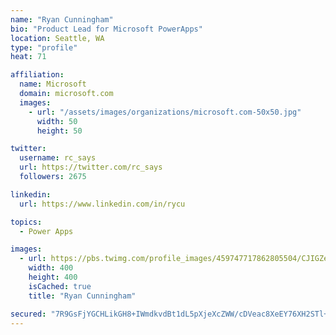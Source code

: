 ```yaml
---
name: "Ryan Cunningham"
bio: "Product Lead for Microsoft PowerApps"
location: Seattle, WA
type: "profile"
heat: 71

affiliation:
  name: Microsoft
  domain: microsoft.com
  images:
    - url: "/assets/images/organizations/microsoft.com-50x50.jpg"
      width: 50
      height: 50

twitter:
  username: rc_says
  url: https://twitter.com/rc_says
  followers: 2675

linkedin:
  url: https://www.linkedin.com/in/rycu

topics:
  - Power Apps

images:
  - url: https://pbs.twimg.com/profile_images/459747717862805504/CJIGZejd_400x400.png
    width: 400
    height: 400
    isCached: true
    title: "Ryan Cunningham"

secured: "7R9GsFjYGCHLikGH8+IWmdkvdBt1dL5pXjeXcZWW/cDVeac8XeEY76XH2STl+WfPUKL01Y47kZc+aalMln2yUWra3XaQYusb4XluI8wAGhmi/x4h1P1iv25oHCwB+ab6H/ebvw86jMsNfQDY70YTc2ljb1o/5w3cHJcrqh8oeAduBwXiTcu/+cQ4A1aFvJNjHHHJN+lsmSWZU9DA7bASRuBVYdP3SVbOyOMShm84X4BzC9/CBIWRS0zWZLScOjwrj0oT7j8sByj+j0AShqkp42epWTPktOHuBfZHQZMB3yiCkEsCAVGmfMprStmDL7pxfxoUoIZ5WCya6+nJLXq6wvTo+mJmg7lmPQX08jNrzrmUxCY1D8jUCtYqZfJ2eN/DAND9ufiHyLYydGpn19Z+vfMLlNbGzx+iSbpHWhDZoks=;IOHQcGQpGiDRJHybNoLmJQ=="
---
```


